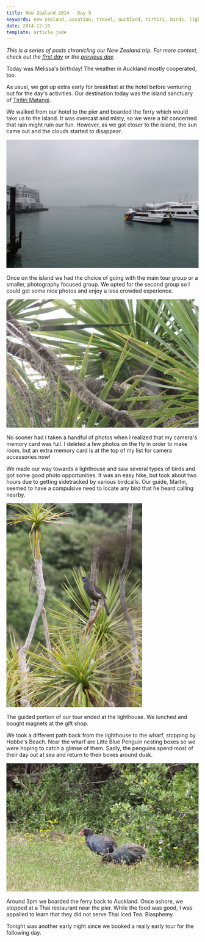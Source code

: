 ```yaml
---
title: New Zealand 2014 - Day 9
keywords: new zealand, vacation, travel, auckland, tirtiri, birds, lighthouse, birthday, ferry, thai
date: 2014-12-18
template: article.jade
---
```

*This is a series of posts chronicling our New Zealand trip. For more context, check out the [first day][first] or the [previous day][prev].*

Today was Melissa's birthday! The weather in Auckland mostly cooperated, too.

As usual, we got up extra early for breakfast at the hotel before venturing out for the day's activities. Our destination today was the island sanctuary of [Tiritiri Matangi][1].

We walked from our hotel to the pier and boarded the ferry which would take us to the island. It was overcast and misty, so we were a bit concerned that rain might ruin our fun. However, as we got closer to the island, the sun came out and the clouds started to disappear.

[![Looking at from Pier 4, Auckland][t1]][p1]

Once on the island we had the choice of going with the main tour group or a smaller, photography focused group. We opted for the second group so I could get some nice photos and enjoy a less crowded experience.

[![A bird on Tiritiri Matangi Island][t2]][p2]

No sooner had I taken a handful of photos when I realized that my camera's memory card was full. I deleted a few photos on the fly in order to make room, but an extra memory card is at the top of my list for camera accessories now!

We made our way towards a lighthouse and saw several types of birds and got some good photo opportunities. It was an easy hike, but took about two hours due to getting sidetracked by various birdcalls. Our guide, Martin, seemed to have a compulsive need to locate any bird that he heard calling nearby.

[![A bird on Tiritiri Matangi Island][t3]][p3]

The guided portion of our tour ended at the lighthouse. We lunched and bought magnets at the gift shop.

We took a different path back from the lighthouse to the wharf, stopping by Hobbe's Beach. Near the wharf are Litte Blue Penguin nesting boxes so we were hoping to catch a glimse of them. Sadly, the penguins spend most of their day out at sea and return to their boxes around dusk.

[![A bird on Tiritiri Matangi Island][t4]][p4]

Around 3pm we boarded the ferry back to Auckland. Once ashore, we stopped at a Thai restaurant near the pier. While the food was good, I was appalled to learn that they did not serve Thai Iced Tea. Blasphemy.

Tonight was another early night since we booked a really early tour for the following day.

[first]: /blog/new-zealand-2014-day-1/
[prev]: /blog/new-zealand-2014-day-8/

[1]: http://en.wikipedia.org/wiki/Tiritiri_Matangi_Island

[p1]: /media/images/nz14/day9/wharf.jpg
[t1]: /media/images/nz14/day9/thumb-wharf.jpg
[p2]: /media/images/nz14/day9/bird-1.jpg
[t2]: /media/images/nz14/day9/thumb-bird-1.jpg
[p3]: /media/images/nz14/day9/bird-2.jpg
[t3]: /media/images/nz14/day9/thumb-bird-2.jpg
[p4]: /media/images/nz14/day9/bird-3.jpg
[t4]: /media/images/nz14/day9/thumb-bird-3.jpg
